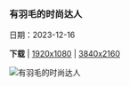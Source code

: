 ### 有羽毛的时尚达人

日期：2023-12-16

**下载**  |  [1920x1080](https://cn.bing.com/th?id=OHR.WinterWaxwings_ZH-CN9274297835_1920x1080.jpg)  |  [3840x2160](https://cn.bing.com/th?id=OHR.WinterWaxwings_ZH-CN9274297835_UHD.jpg)

![有羽毛的时尚达人](https://cn.bing.com/th?id=OHR.WinterWaxwings_ZH-CN9274297835_1920x1080.jpg "波西米亚太平鸟栖息在树枝上，加拿大 (© Jim Cumming/Shutterstock)")

